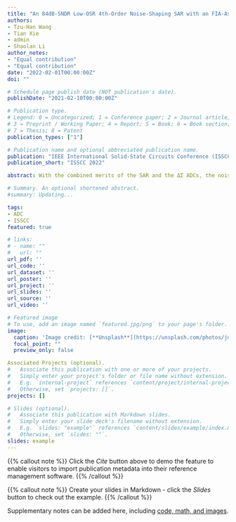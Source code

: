```yaml
---
title: "An 84dB-SNDR Low-OSR 4th-Order Noise-Shaping SAR with an FIA-Assisted EF-CRFF Structure and Noise-Mitigated Push-Pull Buffer-in-Loop Technique"
authors:
- Tzu-Han Wang
- Tian Xie
- admin
- Shaolan Li
author_notes:
- "Equal contribution"
- "Equal contribution"
date: "2022-02-01T00:00:00Z"
doi: ""

# Schedule page publish date (NOT publication's date).
publishDate: "2021-02-10T00:00:00Z"

# Publication type.
# Legend: 0 = Uncategorized; 1 = Conference paper; 2 = Journal article;
# 3 = Preprint / Working Paper; 4 = Report; 5 = Book; 6 = Book section;
# 7 = Thesis; 8 = Patent
publication_types: ["1"]

# Publication name and optional abbreviated publication name.
publication: "IEEE International Solid-State Circuits Conference (ISSCC) 2022, accepted"
publication_short: "ISSCC 2022"

abstract: With the combined merits of the SAR and the ΔΣ ADCs, the noise-shaping (NS) SAR architecture can achieve high resolution with a mild OSR, making it versatile for a wide range of applications. Nonetheless, designing a highly power-efficient NS-SAR under relatively low OSRs (<8) can be challenging. It requires the design to concurrently address two key considerations. The first is to implement high-order optimized NS with simple and low-power hardware that maximally preserves a SAR’s efficient nature. In this regard, two recent works report 4th-order NS using a cascaded EF structure [1] and an FVF-assisted CIFF structure [2] respectively, both allowing aggressive NTFs to be realized with simple open-loop amps. However, they still employ static amps/buffers, which limit the power improvement. Also, the lack of NTF optimization makes them nonideal for low OSR designs. The second concern is the growing kT/C noise contribution under low OSR and the related large stress on the input driver. To alleviate this issue, ref [3] presents an NS-SAR with a loop-embedded input buffer that decouples the input capacitance from the kT/C noise constraint; but it suffers from large noise penalty introduced by the buffer and the separated CDAC. Alternatively, a sampling noise cancellation (SNC) technique is proposed in [4] to facilitate a smaller CDAC value. However, owing to imperfect cancellation caused by circuit non-idealities, the CDAC can remain considerably large.

# Summary. An optional shortened abstract.
#summary: Updating...

tags:
- ADC
- ISSCC
featured: true

# links:
# - name: ""
#   url: ""
url_pdf: ''
url_code: ''
url_dataset: ''
url_poster: ''
url_project: ''
url_slides: ''
url_source: ''
url_video: ''

# Featured image
# To use, add an image named `featured.jpg/png` to your page's folder. 
image:
  caption: 'Image credit: [**Unsplash**](https://unsplash.com/photos/jdD8gXaTZsc)'
  focal_point: ""
  preview_only: false

Associated Projects (optional).
#   Associate this publication with one or more of your projects.
#   Simply enter your project's folder or file name without extension.
#   E.g. `internal-project` references `content/project/internal-project/index.md`.
#   Otherwise, set `projects: []`.
projects: []

# Slides (optional).
#   Associate this publication with Markdown slides.
#   Simply enter your slide deck's filename without extension.
#   E.g. `slides: "example"` references `content/slides/example/index.md`.
#   Otherwise, set `slides: ""`.
slides: example
---
```


{{% callout note %}}
Click the *Cite* button above to demo the feature to enable visitors to import publication metadata into their reference management software.
{{% /callout %}}

{{% callout note %}}
Create your slides in Markdown - click the *Slides* button to check out the example.
{{% /callout %}}

Supplementary notes can be added here, including [code, math, and images](https://wowchemy.com/docs/writing-markdown-latex/).
